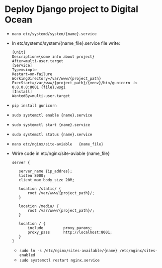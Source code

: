 # Deploy Django project to Digital Ocean

  * `nano etc/systemd/system/{name}.service`
  * In etc/systemd/system/{name_file}.service file write:
        
        [Unit]
        Description={some info about project}
        After=multi-user.target
        [Service]
        Type=simple
        Restart=on-failure
        WorkingDirectory=/var/www/{project_path}
        ExecStart=/var/www/{project_path}/{venv}/bin/gunicorn -b 0.0.0.0:8001 {file}.wsgi
        [Install]
        WantedBy=multi-user.target

  * `pip install gunicorn`
  * `sudo systemctl enable {name}.service`
  * `sudo systemctl start {name}.service`
  * `sudo systemctl status {name}.service`
  * `nano etc/nginx/site-aviable   {name_file}`
  * Wrire code in etc/nginx/site-aviable {name_file}
     
        server {
     
           server_name {ip_addres};
           listen 8000;
           client_max_body_size 20M;

           location /static/ {
               root /var/www/{project_path}/;
           }

           location /media/ {
               root /var/www/{project_path}/;
           }

           location / {
               include         proxy_params;
               proxy_pass      http://localhost:8001;
           }
        }
     
    * `sudo ln -s /etc/nginx/sites-available/{name} /etc/nginx/sites-enabled`
    * `sudo systemctl restart nginx.service`
